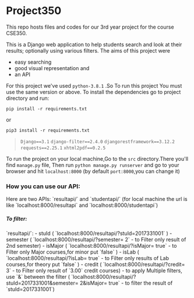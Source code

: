 <h1> Project350 </h1>
  This repo hosts files and codes for our 3rd year project for the course CSE350.

  This is a Django web application to help students search and look at their results; optionally using various filters. 
  The aims of this project were 

  - easy searching
  - good visual representation and
  - an API

  For this project we've used `python-3.8.1` .So To run this project You must use the same version or above.
  To install the dependencies go to project directory and run:

  `pip install -r requirements.txt`

  or
 
  `pip3 install -r requirements.txt`

  > `Django==3.1`
  > `django-filter==2.4.0`
  > `djangorestframework==3.12.2`
  > `requests==2.25.1`
  > `xhtml2pdf==0.2.5`

  To run the project on your local machine,Go to the `src` directory.There you'll find `manage.py` file,
  Then run `python manage.py runserver` and go to your browser and hit `localhost:8000` (by default `port:8000`,you can change it)
  
  <h3>How you can use our API:</h3>
      Here are two APIs: `resultapi/` and `studentapi/` (for local machine the url is like `localhost:8000/resultapi` and `localhost:8000/studentapi`)
        <h5> To filter: </h5>
                        `resultapi/`:
                                      - stuId ( `localhost:8000/resultapi/?stuId=2017331001` )
                                      - semester ( `localhost:8000/resultapi/?semester= 2` - to Filter only result of 2nd semester)
                                      - isMajor ( `localhost:8000/resultapi/?isMajor= true` - to Filter only Major courses,for minor put `false` )
                                      - isLab ( `localhost:8000/resultapi/?isLab= true` - to Filter only results of Lab courses,for theory put `false` )
                                      - credit ( `localhost:8000/resultapi/?credit= 3` - to Filter only result of `3.00` credit courses)
                                      - to apply Multiple filters, use `&` between the filter
                                             ( `localhost:8000/resultapi/?stuId=2017331001&semester= 2&isMajor= true` - to filter the result of `stuId=2017331001`)
